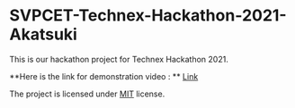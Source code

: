 # SVPCET-Technex-Hackathon-2021-Akatsuki

This is our hackathon project for Technex Hackathon 2021.

**Here is the link for demonstration video : ** [Link](http://youtu.be/IJYRWPGB6yA)

The project is licensed under [MIT](https://github.com/Joe-Sin7h/SVPCET-Technex-Hackathon-2021-Akatsuki/blob/main/LICENSE.txt) license.
